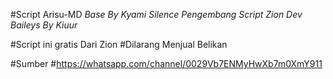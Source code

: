 #Script Arisu-MD
*Base By Kyami Silence*
*Pengembang Script Zion Dev*
*Baileys By Kiuur*

#Script ini gratis Dari Zion
#Dilarang Menjual Belikan

#Sumber
#https://whatsapp.com/channel/0029Vb7ENMyHwXb7m0XmY911
